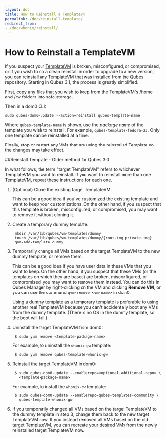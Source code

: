 ```yaml
---
layout: doc
title: How to Reinstall a TemplateVM
permalink: /doc/reinstall-template/
redirect_from:
- /doc/whonix/reinstall/
---
```


How to Reinstall a TemplateVM
=============================

If you suspect your [TemplateVM] is broken, misconfigured, or compromised,
or if you wish to do a clean reinstall in order to upgrade to a new version, you
can reinstall any TemplateVM that was installed from the Qubes repository. Starting in Qubes 3.1, the process is greatly simplified.

First, copy any files that you wish to keep from the TemplateVM's /home and /rw folders into safe storage.

Then in a dom0 CLI:

```
sudo qubes-dom0-update --action=reinstall qubes-template-name
```

Where `qubes-template-name` is shown, use the *package name* of the template you wish to reinstall. For example, `qubes-template-fedora-23`. Only one template can be reinstalled at a time.

Finally, stop or restart any VMs that are using the reinstalled Template so the changes may take effect.

##Reinstall Template - Older method for Qubes 3.0

In what follows, the term "target TemplateVM" refers to whichever TemplateVM you want to reinstall.
If you want to reinstall more than one TemplateVM, repeat these instructions for
each one.

1. (Optional) Clone the existing target TemplateVM.

   This can be a good idea if you've customized the existing template and want
   to keep your customizations. On the other hand, if you suspect that this
   template is broken, misconfigured, or compromised, you may want to remove it
   without cloning it.

2. Create a temporary dummy template:

        mkdir /var/lib/qubes/vm-templates/dummy
        touch /var/lib/qubes/vm-templates/dummy/{root.img,private.img}
        qvm-add-template dummy

3. Temporarily change all VMs based on the target TemplateVM to the new dummy
   template, or remove them.

   This can be a good idea if you have user data in these VMs that you want to
   keep. On the other hand, if you suspect that these VMs (or the templates on
   which they are based) are broken, misconfigured, or compromised, you may
   want to remove them instead. You can do this in Qubes Manager by
   right-clicking on the VM and clicking **Remove VM**, or you can use the
   command `qvm-remove <vm-name>` in dom0.

   Using a dummy template as a temporary template is preferable to using another
   real TemplateVM because you can't accidentally boot any VMs from the dummy
   template. (There is no OS in the dummy template, so the boot will fail.)

4. Uninstall the target TemplateVM from dom0:

        $ sudo yum remove <template-package-name>

   For example, to uninstall the `whonix-gw` template:

        $ sudo yum remove qubes-template-whonix-gw

5. Reinstall the target TemplateVM in dom0:

        $ sudo qubes-dom0-update --enablerepo=<optional-additional-repo> \
          <template-package-name>

   For example, to install the `whonix-gw` template:

        $ sudo qubes-dom0-update --enablerepo=qubes-templates-community \
          qubes-template-whonix-gw

6. If you temporarily changed all VMs based on the target TemplateVM to the
   dummy template in step 3, change them back to the new target TemplateVM now.
   If you instead removed all VMs based on the old target TemplateVM, you can
   recreate your desired VMs from the newly reinstalled target TemplateVM now.

[TemplateVM]: /doc/templates/

